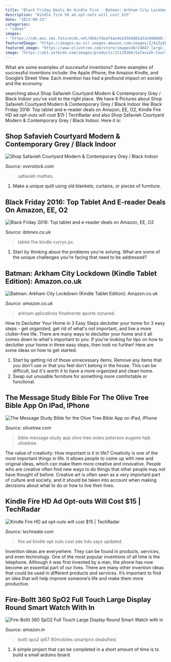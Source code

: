 ```yaml
---
title: "Black Friday Deals On Kindle Fire - Batman: Arkham City Lockdown (kindle Tablet Edition): Amazon.co.uk"
description: "Kindle fire hd ad opt-outs will cost $15"
date: "2023-09-23"
categories:
- "ideas"
images:
- "https://cdn.mos.cms.futurecdn.net/0b6cfdeaf4ae4e1d569d83a52e9800b0-1200-80.jpg"
featuredImage: "https://images-eu.ssl-images-amazon.com/images/I/A1ZyEP7wHOL.png"
featured_image: "https://www.olivetree.com/store/images40/24847_large.jpg"
image: "https://ak1.ostkcdn.com/images/products/21129260/Safavieh-Courtyard-Modern-Contemporary-Grey-Black-Indoor-Outdoor-Rug-9-x-12-918860f0-f3b0-4357-834c-e0e09760fd85.jpg"
---
```



What are some examples of successful inventions?
Some examples of successful inventions include: the Apple iPhone, the Amazon Kindle, and Google’s Street View. Each invention has had a profound impact on society and the economy.

	

		
searching about Shop Safavieh Courtyard Modern &amp; Contemporary Grey / Black Indoor you've visit to the right place. We have 6 Pictures about Shop Safavieh Courtyard Modern &amp; Contemporary Grey / Black Indoor like Black Friday 2016: Top tablet and e-reader deals on Amazon, EE, O2, Kindle Fire HD ad opt-outs will cost $15 | TechRadar and also Shop Safavieh Courtyard Modern &amp; Contemporary Grey / Black Indoor. Here it is:
		
    
## Shop Safavieh Courtyard Modern &amp; Contemporary Grey / Black Indoor

<img loading=lazy src="https://ak1.ostkcdn.com/images/products/21129260/Safavieh-Courtyard-Modern-Contemporary-Grey-Black-Indoor-Outdoor-Rug-9-x-12-918860f0-f3b0-4357-834c-e0e09760fd85.jpg" onerror="this.onerror=null;this.src='https://tse3.mm.bing.net/th?id=OIP.8VxxYEs8xcf6rz0LwOc7WAHaHa&amp;pid=15.1';" alt="Shop Safavieh Courtyard Modern &amp; Contemporary Grey / Black Indoor">

_Source: overstock.com_

>safavieh mathes. 

	

1. Make a unique quilt using old blankets, curtains, or pieces of furniture.

    
## Black Friday 2016: Top Tablet And E-reader Deals On Amazon, EE, O2

<img loading=lazy src="http://d.ibtimes.co.uk/en/full/1569541/amazon-fire-7-tablet.jpg" onerror="this.onerror=null;this.src='https://tse4.mm.bing.net/th?id=OIP.x3MzeZmnkD6qwzqBBmjzOwHaFJ&amp;pid=15.1';" alt="Black Friday 2016: Top tablet and e-reader deals on Amazon, EE, O2">

_Source: ibtimes.co.uk_

>tablet fire kindle currys pc. 

	

1. Start by thinking about the problems you're solving. What are some of the unique challenges you're facing that need to be addressed? 

    
## Batman: Arkham City Lockdown (Kindle Tablet Edition): Amazon.co.uk

<img loading=lazy src="https://images-eu.ssl-images-amazon.com/images/I/A1ZyEP7wHOL.png" onerror="this.onerror=null;this.src='https://tse2.mm.bing.net/th?id=OIP.uYipVfKVT7TyvzdOGR0aCAHaEK&amp;pid=15.1';" alt="Batman: Arkham City Lockdown (Kindle Tablet Edition): Amazon.co.uk">

_Source: amazon.co.uk_

>arkham aplicativos finalmente aporte zonared. 

	

How to Declutter Your Home in 3 Easy Steps
declutter your home for 3 easy steps - get organized, get rid of what's not important, and live a more clutter-free life.
There are many ways to declutter your home and it all comes down to what's important to you. If you're looking for tips on how to declutter your home in three easy steps, then look no further! Here are some ideas on how to get started: 

1. Start by getting rid of those unnecessary items. Remove any items that you don't use or that you feel don't belong in the house. This can be difficult, but it's worth it to have a more organized and clean home. 
2. Swap out unusable furniture for something more comfortable or functional.

    
## The Message Study Bible For The Olive Tree Bible App On IPad, IPhone

<img loading=lazy src="https://www.olivetree.com/store/images40/24847_large.jpg" onerror="this.onerror=null;this.src='https://tse2.mm.bing.net/th?id=OIP.Xm48zY6AQa7Yb9Pnm27hTAAAAA&amp;pid=15.1';" alt="The Message Study Bible for the Olive Tree Bible App on iPad, iPhone">

_Source: olivetree.com_

>bible message study app olive tree notes peterson eugene hpb olivetree. 

	

The value of creativity: How important is it in life?
Creativity is one of the most important things in life. It allows people to come up with new and original ideas, which can make them more creative and innovative. People who are creative often find new ways to do things that other people may not have thought of before. Creative art is often seen as a very important part of culture and society, and it should be taken into account when making decisions about what to do or how to live their lives.

    
## Kindle Fire HD Ad Opt-outs Will Cost $15 | TechRadar

<img loading=lazy src="https://cdn.mos.cms.futurecdn.net/0b6cfdeaf4ae4e1d569d83a52e9800b0-1200-80.jpg" onerror="this.onerror=null;this.src='https://tse2.mm.bing.net/th?id=OIP.-y1KheZnhlDzElQKDK4PbwHaEK&amp;pid=15.1';" alt="Kindle Fire HD ad opt-outs will cost $15 | TechRadar">

_Source: techradar.com_

>fire ad kindle opt outs cost ads hds says updated. 

	

Invention ideas are everywhere. They can be found in products, services, and even technology. One of the most popular inventions of all time is the telephone. Although it was first invented by a man, the phone has now become an essential part of our lives. There are many other invention ideas that could be used in different products and services. It’s important to find an idea that will help improve someone’s life and make them more productive.

    
## Fire-Boltt 360 SpO2 Full Touch Large Display Round Smart Watch With In

<img loading=lazy src="https://images-na.ssl-images-amazon.com/images/I/61myxH%2Bb0-S._SX466_.jpg" onerror="this.onerror=null;this.src='https://tse3.mm.bing.net/th?id=OIP.2ZyPhiGggAv1T13Cq807jAAAAA&amp;pid=15.1';" alt="Fire-Boltt 360 SpO2 Full Touch Large Display Round Smart Watch with in">

_Source: amazon.in_

>boltt spo2 ip67 90mobiles smartprix dealsified. 

	

1. A simple project that can be completed in a short amount of time is to build a small arduino board.

